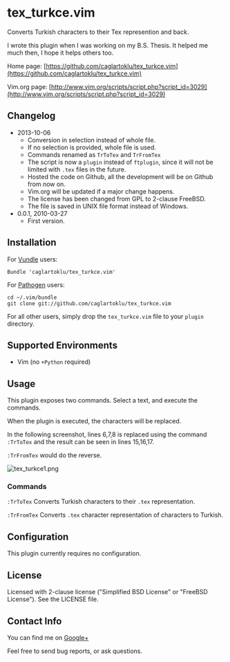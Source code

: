 # tex_turkce.vim

Converts Turkish characters to their Tex represention and back.

I wrote this plugin when I was working on my B.S. Thesis.
It helped me much then, I hope it helps others too.

Home page:
[https://github.com/caglartoklu/tex_turkce.vim](https://github.com/caglartoklu/tex_turkce.vim)

Vim.org page:
[http://www.vim.org/scripts/script.php?script_id=3029](http://www.vim.org/scripts/script.php?script_id=3029)


## Changelog

- 2013-10-06
  - Conversion in selection instead of whole file.
  - If no selection is provided, whole file is used.
  - Commands renamed as `TrToTex` and `TrFromTex`
  - The script is now a `plugin` instead of `ftplugin`, since it will
    not be limited with `.tex` files in the future.
  - Hosted the code on Github, all the development will be on Github from now on.
  - Vim.org will be updated if a major change happens.
  - The license has been changed from GPL to 2-clause FreeBSD.
  - The file is saved in UNIX file format instead of Windows.
- 0.0.1, 2010-03-27
  - First version.


## Installation

For [Vundle](https://github.com/gmarik/vundle) users:

    Bundle 'caglartoklu/tex_turkce.vim'

For [Pathogen](https://github.com/tpope/vim-pathogen) users:

    cd ~/.vim/bundle
    git clone git://github.com/caglartoklu/tex_turkce.vim

For all other users, simply drop the `tex_turkce.vim` file to your
`plugin` directory.


## Supported Environments
- Vim (no `+Python` required)


## Usage

This plugin exposes two commands.
Select a text, and execute the commands.

When the plugin is executed, the characters will be replaced.

In the following screenshot, lines 6,7,8 is replaced using the
command `:TrToTex` and the result can be seen in lines 15,16,17.

`:TrFromTex` would do the reverse.

![tex_turkce1.png](https://raw.github.com/caglartoklu/tex_turkce/media/tex_turkce1.png)


### Commands

`:TrToTex`
  Converts Turkish characters to their `.tex` representation.

`:TrFromTex`
  Converts `.tex` character representation of characters to Turkish.


## Configuration

This plugin currently requires no configuration.


## License

Licensed with 2-clause license ("Simplified BSD License" or "FreeBSD License").
See the LICENSE file.


## Contact Info

You can find me on
[Google+](https://plus.google.com/108566243864924912767/posts)

Feel free to send bug reports, or ask questions.

